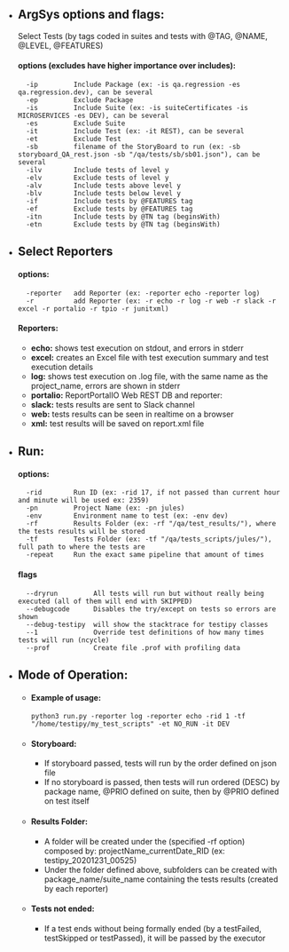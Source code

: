 
- ## ArgSys options and flags:
    Select Tests (by tags coded in suites and tests with @TAG, @NAME, @LEVEL, @FEATURES)
    #### options (excludes have higher importance over includes):
        -ip         Include Package (ex: -is qa.regression -es qa.regression.dev), can be several
        -ep         Exclude Package
        -is         Include Suite (ex: -is suiteCertificates -is MICROSERVICES -es DEV), can be several
        -es         Exclude Suite
        -it         Include Test (ex: -it REST), can be several
        -et         Exclude Test
        -sb         filename of the StoryBoard to run (ex: -sb storyboard_QA_rest.json -sb "/qa/tests/sb/sb01.json"), can be several
        -ilv        Include tests of level y
        -elv        Exclude tests of level y
        -alv        Include tests above level y
        -blv        Include tests below level y
        -if         Include tests by @FEATURES tag
        -ef         Exclude tests by @FEATURES tag
        -itn        Include tests by @TN tag (beginsWith)
        -etn        Exclude tests by @TN tag (beginsWith)
        

- ## Select Reporters
    #### options:
        -reporter   add Reporter (ex: -reporter echo -reporter log)
        -r          add Reporter (ex: -r echo -r log -r web -r slack -r excel -r portalio -r tpio -r junitxml)

    #### Reporters:
    * **echo:** shows test execution on stdout, and errors in stderr
    * **excel:** creates an Excel file with test execution summary and test execution details
    * **log:** shows test execution on .log file, with the same name as the project_name, errors are shown in stderr
    * **portalio:** ReportPortalIO Web REST DB and reporter:
    * **slack:** tests results are sent to Slack channel
    * **web:** tests results can be seen in realtime on a browser
    * **xml:** test results will be saved on report.xml file


- ## Run:
    #### options:
        -rid        Run ID (ex: -rid 17, if not passed than current hour and minute will be used ex: 2359)
        -pn         Project Name (ex: -pn jules)
        -env        Environment name to test (ex: -env dev)
        -rf         Results Folder (ex: -rf "/qa/test_results/"), where the tests results will be stored
        -tf         Tests Folder (ex: -tf "/qa/tests_scripts/jules/"), full path to where the tests are
        -repeat     Run the exact same pipeline that amount of times
    
    #### flags
        --dryrun         All tests will run but without really being executed (all of them will end with SKIPPED)
        --debugcode      Disables the try/except on tests so errors are shown
        --debug-testipy  will show the stacktrace for testipy classes
        --1              Override test definitions of how many times tests will run (ncycle)
        --prof           Create file .prof with profiling data
    

- ## Mode of Operation:
    - #### Example of usage:
      ```
      python3 run.py -reporter log -reporter echo -rid 1 -tf "/home/testipy/my_test_scripts" -et NO_RUN -it DEV
      ```
    - #### Storyboard:      
        - If storyboard passed, tests will run by the order defined on json file
        - If no storyboard is passed, then tests will run ordered (DESC) by package name, @PRIO defined on suite, then by @PRIO defined on test itself
    - #### Results Folder:
        - A folder will be created under the (specified -rf option) composed by: projectName_currentDate_RID (ex: testipy_20201231_00525)
        - Under the folder defined above, subfolders can be created with package_name/suite_name containing the tests results (created by each reporter)
    - #### Tests not ended:
        - If a test ends without being formally ended (by a testFailed, testSkipped or testPassed), it will be passed by the executor
            

